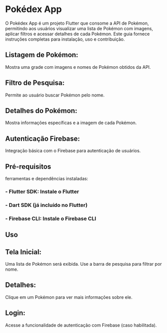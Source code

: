   # Pokédex App

O Pokédex App é um projeto Flutter que consome a API de Pokémon, permitindo aos usuários visualizar uma lista de Pokémon com imagens, aplicar filtros e acessar detalhes de cada Pokémon. Este guia fornece instruções completas para instalação, uso e contribuição.

## Listagem de Pokémon:
  Mostra uma grade com imagens e nomes de Pokémon obtidos da API.

## Filtro de Pesquisa:
  Permite ao usuário buscar Pokémon pelo nome.

## Detalhes do Pokémon:
  Mostra informações específicas e a imagem de cada Pokémon.

## Autenticação Firebase: 
  Integração básica com o Firebase para autenticação de usuários.

## Pré-requisitos
  ferramentas e dependências instaladas:

###   -   Flutter SDK: Instale o Flutter
###   -   Dart SDK (já incluído no Flutter)
###   -   Firebase CLI: Instale o Firebase CLI

## Uso
## Tela Inicial: 
  Uma lista de Pokémon será exibida. Use a barra de pesquisa para filtrar por nome.
## Detalhes:
  Clique em um Pokémon para ver mais informações sobre ele.
## Login: 
  Acesse a funcionalidade de autenticação com Firebase (caso habilitada).
